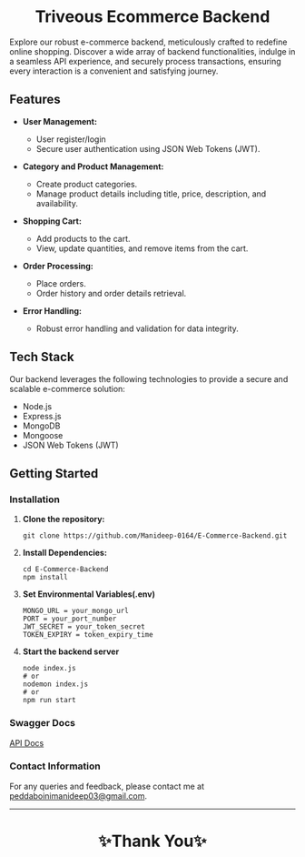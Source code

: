 <h1 align="center">Triveous Ecommerce Backend</h1>

Explore our robust e-commerce backend, meticulously crafted to redefine online shopping. Discover a wide array of backend functionalities, indulge in a seamless API experience, and securely process transactions, ensuring every interaction is a convenient and satisfying journey.

## Features

- **User Management:**

  - User register/login
  - Secure user authentication using JSON Web Tokens (JWT).

- **Category and Product Management:**

  - Create product categories.
  - Manage product details including title, price, description, and availability.

- **Shopping Cart:**

  - Add products to the cart.
  - View, update quantities, and remove items from the cart.

- **Order Processing:**

  - Place orders.
  - Order history and order details retrieval.

- **Error Handling:**
  - Robust error handling and validation for data integrity.

## Tech Stack

Our backend leverages the following technologies to provide a secure and scalable e-commerce solution:

- Node.js
- Express.js
- MongoDB
- Mongoose
- JSON Web Tokens (JWT)

## Getting Started

### Installation

1. **Clone the repository:**

   ```shell
   git clone https://github.com/Manideep-0164/E-Commerce-Backend.git

   ```

2. **Install Dependencies:**

   ```shell
   cd E-Commerce-Backend
   npm install
   ```

3. **Set Environmental Variables(.env)**

   ```shell
   MONGO_URL = your_mongo_url
   PORT = your_port_number
   JWT_SECRET = your_token_secret
   TOKEN_EXPIRY = token_expiry_time
   ```

4. **Start the backend server**

   ```shell
   node index.js
   # or
   nodemon index.js
   # or
   npm run start
   ```

### Swagger Docs

[API Docs](https://red-light-bee.cyclic.cloud/api-docs/)

### Contact Information

For any queries and feedback, please contact me at [peddaboinimanideep03@gmail.com](mailto:peddaboinimanideep03@gmail.com).

---

<h1 align="center">✨Thank You✨</h1>
